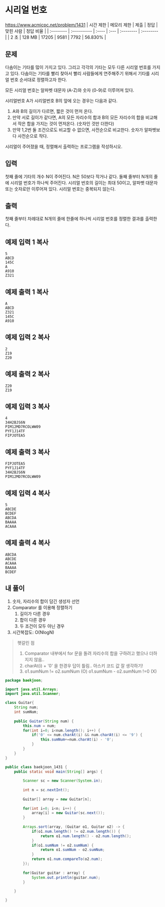 # 시리얼 번호 
https://www.acmicpc.net/problem/1431
| 시간 제한 | 메모리 제한 | 제출  | 정답 | 맞힌 사람 | 정답 비율 |
| :-------- | :---------- | :---- | :--- | :-------- | :-------- |
| 2 초      | 128 MB      | 17205 | 9581 | 7792      | 56.830%   |

## 문제

다솜이는 기타를 많이 가지고 있다. 그리고 각각의 기타는 모두 다른 시리얼 번호를 가지고 있다. 다솜이는 기타를 빨리 찾아서 빨리 사람들에게 연주해주기 위해서 기타를 시리얼 번호 순서대로 정렬하고자 한다.

모든 시리얼 번호는 알파벳 대문자 (A-Z)와 숫자 (0-9)로 이루어져 있다.

시리얼번호 A가 시리얼번호 B의 앞에 오는 경우는 다음과 같다.

1. A와 B의 길이가 다르면, 짧은 것이 먼저 온다.
2. 만약 서로 길이가 같다면, A의 모든 자리수의 합과 B의 모든 자리수의 합을 비교해서 작은 합을 가지는 것이 먼저온다. (숫자인 것만 더한다)
3. 만약 1,2번 둘 조건으로도 비교할 수 없으면, 사전순으로 비교한다. 숫자가 알파벳보다 사전순으로 작다.

시리얼이 주어졌을 때, 정렬해서 출력하는 프로그램을 작성하시오.

## 입력

첫째 줄에 기타의 개수 N이 주어진다. N은 50보다 작거나 같다. 둘째 줄부터 N개의 줄에 시리얼 번호가 하나씩 주어진다. 시리얼 번호의 길이는 최대 50이고, 알파벳 대문자 또는 숫자로만 이루어져 있다. 시리얼 번호는 중복되지 않는다.

## 출력

첫째 줄부터 차례대로 N개의 줄에 한줄에 하나씩 시리얼 번호를 정렬한 결과를 출력한다.

## 예제 입력 1 복사

```
5
ABCD
145C
A
A910
Z321
```

## 예제 출력 1 복사

```
A
ABCD
Z321
145C
A910
```

## 예제 입력 2 복사

```
2
Z19
Z20
```

## 예제 출력 2 복사

```
Z20
Z19
```

## 예제 입력 3 복사

```
4
34H2BJS6N
PIM12MD7RCOLWW09
PYF1J14TF
FIPJOTEA5
```

## 예제 출력 3 복사

```
FIPJOTEA5
PYF1J14TF
34H2BJS6N
PIM12MD7RCOLWW09
```

## 예제 입력 4 복사

```
5
ABCDE
BCDEF
ABCDA
BAAAA
ACAAA
```

## 예제 출력 4 복사

```
ABCDA
ABCDE
ACAAA
BAAAA
BCDEF
```



## 내 풀이

1. 숫자, 자리수의 합이 담긴 생성자 선언
2. Comparator 를 이용해 정렬하기
   1. 길이가 다른 경우
   2. 합이 다른 경우
   3. 두 조건이 모두 아닌 경우
3. 시간복잡도: O(NlogN)

> 햇갈린 점
>
> 1. Comparator 내부에서 for 문을 돌려 자리수의 합을 구하려고 했으나 더하지지 않음..
> 2. charAt(i) + '0' 을 한경우 답이 틀림.. 아스키 코드 값 잘 생각하기!
> 3. o1.sumNum != o2.sumNum (O) o1.sumNum - o2.sumNum !=0 (X)

```java
package baekjoon;

import java.util.Arrays;
import java.util.Scanner;

class Guitar{
	String num;
	int sumNum;
	
	public Guitar(String num) {
		this.num = num;
		for(int i=0; i<num.length(); i++) {
			if('0' <= num.charAt(i) && num.charAt(i) <= '9') {
				this.sumNum+=num.charAt(i) - '0';
			}
		}
	}
}

public class baekjoon_1431 {
	public static void main(String[] args) {
		
		Scanner sc = new Scanner(System.in);
		
		int n = sc.nextInt();
		
		Guitar[] array = new Guitar[n];
		
		for(int i=0; i<n; i++) {
			array[i] = new Guitar(sc.next());
		}
		
		Arrays.sort(array, (Guitar o1, Guitar o2) -> {
			if(o1.num.length() != o2.num.length()) {
				return o1.num.length() - o2.num.length();
			}
			if(o1.sumNum != o2.sumNum) {
				return o1.sumNum - o2.sumNum;
			}
			return o1.num.compareTo(o2.num);
		});
		
		for(Guitar guitar : array) {
			System.out.println(guitar.num);
		}
	
	}

}

```

